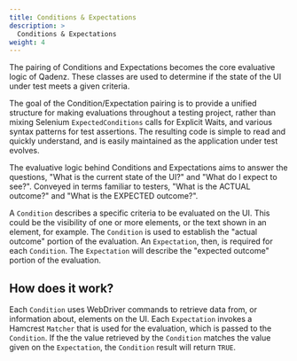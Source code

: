 ```yaml
---
title: Conditions & Expectations
description: >
  Conditions & Expectations
weight: 4
---
```


The pairing of Conditions and Expectations becomes the core evaluative logic of Qadenz. These classes are used to determine if the state of the UI under test meets a given criteria.

The goal of the Condition/Expectation pairing is to provide a unified structure for making evaluations throughout a testing project, rather than mixing Selenium `ExpectedConditions` calls for Explicit Waits, and various syntax patterns for test assertions. The resulting code is simple to read and quickly understand, and is easily maintained as the application under test evolves.

The evaluative logic behind Conditions and Expectations aims to answer the questions, "What is the current state of the UI?" and "What do I expect to see?". Conveyed in terms familiar to testers, "What is the ACTUAL outcome?" and "What is the EXPECTED outcome?".

A `Condition` describes a specific criteria to be evaluated on the UI. This could be the visibility of one or more elements, or the text shown in an element, for example. The `Condition` is used to establish the "actual outcome" portion of the evaluation. An `Expectation`, then, is required for each `Condition`. The `Expectation` will describe the "expected outcome" portion of the evaluation.

## How does it work?

Each `Condition` uses WebDriver commands to retrieve data from, or information about, elements on the UI. Each `Expectation` invokes a Hamcrest `Matcher` that is used for the evaluation, which is passed to the `Condition`. If the the value retrieved by the `Condition` matches the value given on the `Expectation`, the `Condition` result will return `TRUE`.
